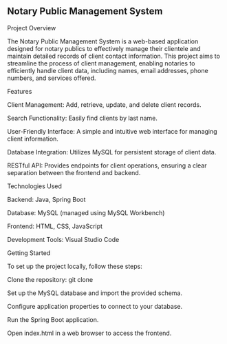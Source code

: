 ## Notary Public Management System
Project Overview

The Notary Public Management System is a web-based application designed for notary publics to effectively manage their clientele and maintain detailed records of client contact information. This project aims to streamline the process of client management, enabling notaries to efficiently handle client data, including names, email addresses, phone numbers, and services offered.

Features

Client Management: Add, retrieve, update, and delete client records.

Search Functionality: Easily find clients by last name.

User-Friendly Interface: A simple and intuitive web interface for managing client information.

Database Integration: Utilizes MySQL for persistent storage of client data.

RESTful API: Provides endpoints for client operations, ensuring a clear separation between the frontend and backend.

Technologies Used

Backend: Java, Spring Boot

Database: MySQL (managed using MySQL Workbench)

Frontend: HTML, CSS, JavaScript

Development Tools: Visual Studio Code

Getting Started

To set up the project locally, follow these steps:

Clone the repository: git clone <repository-url>

Set up the MySQL database and import the provided schema.

Configure application properties to connect to your database.

Run the Spring Boot application.

Open index.html in a web browser to access the frontend.
